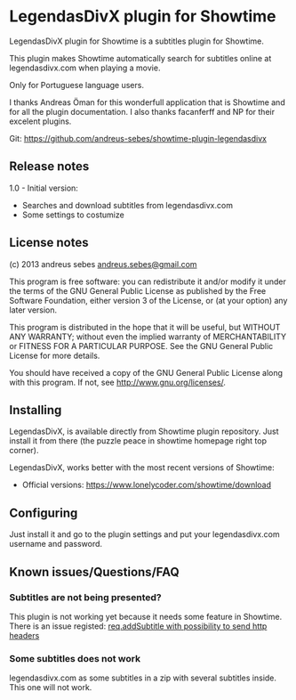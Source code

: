 LegendasDivX plugin for Showtime
================================

LegendasDivX plugin for Showtime is a subtitles plugin for Showtime. 

This plugin makes Showtime automatically search for subtitles online at legendasdivx.com when playing a movie.

Only for Portuguese language users.

I thanks Andreas Öman for this wonderfull application that is Showtime and for all the plugin documentation.
I also thanks facanferff and NP for their excelent plugins.

Git: https://github.com/andreus-sebes/showtime-plugin-legendasdivx

## Release notes

1.0 - Initial version:

-  Searches and download subtitles from legendasdivx.com
-  Some settings to costumize

## License notes

(c) 2013 andreus sebes [andreus.sebes@gmail.com](mailto:andreus.sebes@gmail.com)

This program is free software: you can redistribute it and/or modify it under the terms of the GNU General Public License as published by the Free Software Foundation, either version 3 of the License, or (at your option) any later version.

This program is distributed in the hope that it will be useful, but WITHOUT ANY WARRANTY; without even the implied warranty of MERCHANTABILITY or FITNESS FOR A PARTICULAR PURPOSE.  See the GNU General Public License for more details.

You should have received a copy of the GNU General Public License along with this program. If not, see http://www.gnu.org/licenses/.

## Installing

LegendasDivX, is available directly from Showtime plugin repository. Just install it from there (the puzzle peace in showtime homepage right top corner).

LegendasDivX, works better with the most recent versions of Showtime:

- Official versions: https://www.lonelycoder.com/showtime/download

## Configuring

Just install it and go to the plugin settings and put your legendasdivx.com username and password.

## Known issues/Questions/FAQ

### Subtitles are not being presented?

This plugin is not working yet because it needs some feature in Showtime. There is an issue registed: [req.addSubtitle with possibility to send http headers](https://www.lonelycoder.com/redmine/issues/1556)

### Some subtitles does not work

legendasdivx.com as some subtitles in a zip with several subtitles inside. This one will not work.
